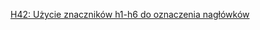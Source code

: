 [H42: Użycie znaczników h1-h6 do oznaczenia nagłówków](https://www.w3.org/WAI/WCAG22/Techniques/html/H42)